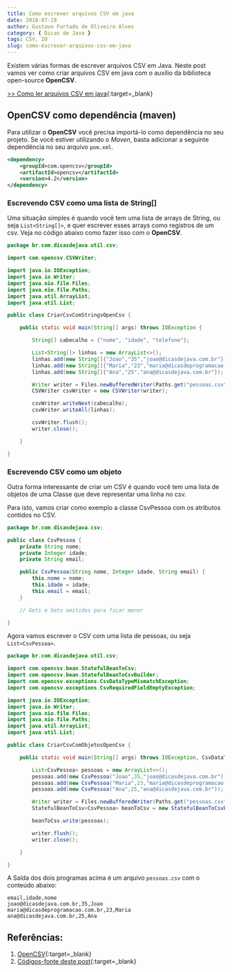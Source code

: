 ```yaml
---
title: Como escrever arquivos CSV em java
date: 2018-07-19
author: Gustavo Furtado de Oliveira Alves
category: { Dicas de Java }
tags: CSV, IO
slug: como-escrever-arquivos-csv-em-java
---
```


Existem várias formas de escrever arquivos CSV em Java.
Neste post vamos ver como criar arquivos CSV em java com o auxílio da biblioteca open-source **OpenCSV**.

[>> Como ler arquivos CSV em java](https://dicasdejava.com.br/como-ler-arquivos-csv-em-java/){:target=\_blank}

## OpenCSV como dependência (maven)

Para utilizar o **OpenCSV** você precisa importá-lo como dependência no seu projeto.
Se você estiver utilizando o _Maven_, basta adicionar a seguinte dependência no seu arquivo `pom.xml`.

```xml
<dependency>
    <groupId>com.opencsv</groupId>
    <artifactId>opencsv</artifactId>
    <version>4.2</version>
</dependency>
```

### Escrevendo CSV como uma lista de String[]

Uma situação simples é quando você tem uma lista de arrays de String, ou seja `List<String[]>`,
e quer escrever esses arrays como registros de um csv.
Veja no código abaixo como fazer isso com o **OpenCSV**.

```java
package br.com.dicasdejava.util.csv;

import com.opencsv.CSVWriter;

import java.io.IOException;
import java.io.Writer;
import java.nio.file.Files;
import java.nio.file.Paths;
import java.util.ArrayList;
import java.util.List;

public class CriarCsvComStringsOpenCsv {

    public static void main(String[] args) throws IOException {

        String[] cabecalho = {"nome", "idade", "telefone"};

        List<String[]> linhas = new ArrayList<>();
        linhas.add(new String[]{"Joao","35","joao@dicasdejava.com.br"});
        linhas.add(new String[]{"Maria","23","maria@dicasdeprogramacao.com.br"});
        linhas.add(new String[]{"Ana","25","ana@dicasdejava.com.br"});

        Writer writer = Files.newBufferedWriter(Paths.get("pessoas.csv"));
        CSVWriter csvWriter = new CSVWriter(writer);

        csvWriter.writeNext(cabecalho);
        csvWriter.writeAll(linhas);

        csvWriter.flush();
        writer.close();

    }

}
```

### Escrevendo CSV como um objeto

Outra forma interessante de criar um CSV é quando você tem uma lista de objetos de uma Classe que deve representar uma linha no csv.

Para isto, vamos criar como exemplo a classe CsvPessoa com os atributos contidos no CSV.


```java
package br.com.dicasdejava.csv;

public class CsvPessoa {
    private String nome;
    private Integer idade;
    private String email;

    public CsvPessoa(String nome, Integer idade, String email) {
        this.nome = nome;
        this.idade = idade;
        this.email = email;
    }

    // Gets e Sets omitidos para ficar menor

}
```

Agora vamos escrever o CSV com uma lista de pessoas, ou seja `List<CsvPessoa>`.

```java
package br.com.dicasdejava.util.csv;

import com.opencsv.bean.StatefulBeanToCsv;
import com.opencsv.bean.StatefulBeanToCsvBuilder;
import com.opencsv.exceptions.CsvDataTypeMismatchException;
import com.opencsv.exceptions.CsvRequiredFieldEmptyException;

import java.io.IOException;
import java.io.Writer;
import java.nio.file.Files;
import java.nio.file.Paths;
import java.util.ArrayList;
import java.util.List;

public class CriarCsvComObjetosOpenCsv {

    public static void main(String[] args) throws IOException, CsvDataTypeMismatchException, CsvRequiredFieldEmptyException {

        List<CsvPessoa> pessoas = new ArrayList<>();
        pessoas.add(new CsvPessoa("Joao",35,"joao@dicasdejava.com.br"));
        pessoas.add(new CsvPessoa("Maria",23,"maria@dicasdeprogramacao.com.br"));
        pessoas.add(new CsvPessoa("Ana",25,"ana@dicasdejava.com.br"));

        Writer writer = Files.newBufferedWriter(Paths.get("pessoas.csv"));
        StatefulBeanToCsv<CsvPessoa> beanToCsv = new StatefulBeanToCsvBuilder(writer).build();

        beanToCsv.write(pessoas);

        writer.flush();
        writer.close();

    }

}
```

A Saída dos dois programas acima é um arquivo `pessoas.csv` com o conteúdo abaixo:

```
email,idade,nome
joao@dicasdejava.com.br,35,Joao
maria@dicasdeprogramacao.com.br,23,Maria
ana@dicasdejava.com.br,25,Ana
```

## Referências:

1. [OpenCSV](http://opencsv.sourceforge.net/){:target=\_blank}
2. [Códigos-fonte deste post](https://github.com/gustavofoa/examples.dicasdejava.com.br/tree/master/src/main/java/br/com/dicasdejava/util/csv){:target=\_blank}